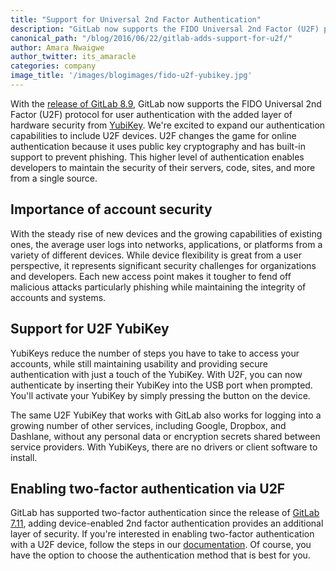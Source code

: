 ```yaml
---
title: "Support for Universal 2nd Factor Authentication"
description: "GitLab now supports the FIDO Universal 2nd Factor (U2F) protocol for user authentication with hardware security from YubiKey."
canonical_path: "/blog/2016/06/22/gitlab-adds-support-for-u2f/"
author: Amara Nwaigwe
author_twitter: its_amaracle
categories: company
image_title: '/images/blogimages/fido-u2f-yubikey.jpg'
---
```


With the [release of GitLab 8.9](/releases/2016/06/22/gitlab-8-9-released/), GitLab now supports the FIDO Universal 2nd Factor (U2F) protocol for user authentication with
the added layer of hardware security from [YubiKey](https://www.yubico.com/products/yubikey4/). We're excited to expand our authentication
capabilities to include U2F devices. U2F changes the game for online authentication because
it uses public key cryptography and has built-in support to prevent phishing. This higher
level of authentication enables developers to maintain the security of
their servers, code, sites, and more from a single source.

<!-- more -->

## Importance of account security

With the steady rise of new devices and the growing capabilities of existing ones, the average
user logs into networks, applications, or platforms from a variety of different devices. While
device flexibility is great from a user perspective, it represents significant security
challenges for organizations and developers. Each new access point makes it tougher to fend off
malicious attacks particularly phishing while maintaining the integrity of accounts and systems.

## Support for U2F YubiKey

YubiKeys reduce the number of steps you have to take to access your accounts,
while still maintaining usability and providing secure authentication with just a touch of the
YubiKey. With U2F, you can now authenticate by inserting their YubiKey into the
USB port when prompted. You'll activate your YubiKey by simply pressing the button on
the device.

The same U2F YubiKey that works with GitLab also works for logging into a growing number of
other services, including Google, Dropbox, and Dashlane, without any personal data or
encryption secrets shared between service providers. With YubiKeys, there are no drivers or
client software to install.

## Enabling two-factor authentication via U2F

GitLab has supported two-factor authentication since the release of [GitLab 7.11](/releases/2015/05/22/gitlab-7-11-released/), adding
device-enabled 2nd factor authentication provides an additional layer of security.
If you're interested in enabling two-factor authentication with a U2F device, follow the
steps in our [documentation](https://docs.gitlab.com/ee/profile/two_factor_authentication.html#log-in-via-u2f-device). Of course, you have the option to choose the
authentication method that is best for you.
